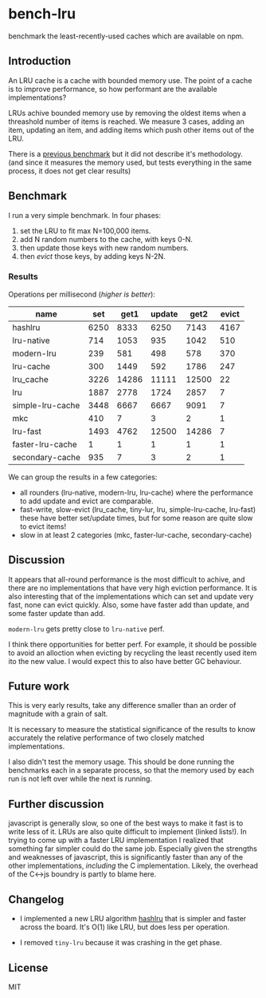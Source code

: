 # bench-lru

benchmark the least-recently-used caches which are available on npm.

## Introduction

An LRU cache is a cache with bounded memory use.
The point of a cache is to improve performance,
so how performant are the available implementations?

LRUs achive bounded memory use by removing the oldest items when a threashold number of items
is reached. We measure 3 cases, adding an item, updating an item, and adding items
which push other items out of the LRU.

There is a [previous benchmark](https://www.npmjs.com/package/bench-cache)
but it did not describe it's methodology. (and since it measures the memory used,
but tests everything in the same process, it does not get clear results)

## Benchmark

I run a very simple benchmark. In four phases:

1. set the LRU to fit max N=100,000 items.
2. add N random numbers to the cache, with keys 0-N.
3. then update those keys with new random numbers.
4. then _evict_ those keys, by adding keys N-2N.

### Results

Operations per millisecond (*higher is better*):

| name              |   set   |   get1   |   update  |   get2   |   evict |
| ----------------- | ------- | -------- | --------- | -------- |-------- |
| hashlru           |   6250  |   8333   |   6250    |   7143   |   4167  |
| lru-native        |   714   |   1053   |   935     |   1042   |   510   |
| modern-lru        |   239   |   581    |   498     |   578    |   370   |
| lru-cache         |   300   |   1449   |   592     |   1786   |   247   |
| lru_cache         |   3226  |   14286  |   11111   |   12500  |   22    |
| lru               |   1887  |   2778   |   1724    |   2857   |   7     |
| simple-lru-cache  |   3448  |   6667   |   6667    |   9091   |   7     |
| mkc               |   410   |   7      |   3       |   2      |   1     |
| lru-fast          |   1493  |   4762   |   12500   |   14286  |   7     |
| faster-lru-cache  |   1     |   1      |   1       |   1      |   1     |
| secondary-cache   |   935   |   7      |   3       |   2      |   1     |


We can group the results in a few categories:

* all rounders (lru-native, modern-lru, lru-cache) where the performance
  to add update and evict are comparable.
* fast-write, slow-evict (lru_cache, tiny-lur, lru, simple-lru-cache, lru-fast) these have better set/update times, but for some reason are quite slow to evict items!
* slow in at least 2 categories (mkc, faster-lur-cache, secondary-cache)

## Discussion

It appears that all-round performance is the most difficult to achive, and there are no implementations
that have very high eviction performance. It is also interesting that of the implementations which
can set and update very fast, none can evict quickly.
Also, some have faster add than update, and some faster update than add.

`modern-lru` gets pretty close to `lru-native` perf.

I think there opportunities for better perf. For example, it should be possible to avoid an alloction
when evicting by recycling the least recently used item ito the new value. I would expect this to also
have better GC behaviour.

## Future work

This is very early results, take any difference smaller than an order of magnitude with a grain of salt.

It is necessary to measure the statistical significance of the results to know accurately the relative performance of two closely matched implementations.

I also didn't test the memory usage. This should be done running the benchmarks each in a separate process, so that the memory used by each run is not left over while the next is running.

## Further discussion

javascript is generally slow, so one of the best ways to make it fast is to write less of it.
LRUs are also quite difficult to implement (linked lists!). In trying to come up with a faster
LRU implementation I realized that something far simpler could do the same job. Especially
given the strengths and weaknesses of javascript, this is significantly faster than any of the
other implementations, _including_ the C implementation. Likely, the overhead of the C<->js boundry
is partly to blame here.

## Changelog

* I implemented a new LRU algorithm [hashlru](https://github.com/dominictarr/hashlru)
that is simpler and faster across the board. It's O(1) like LRU, but does less per operation.

* I removed `tiny-lru` because it was crashing in the get phase.

## License

MIT
